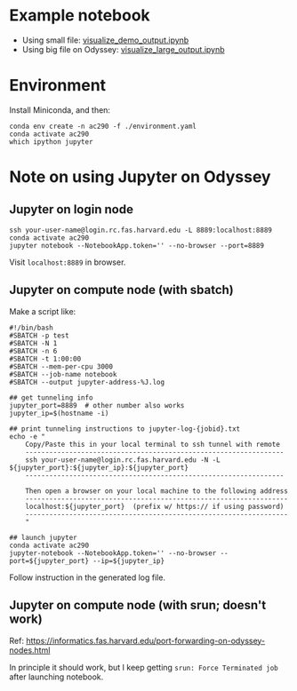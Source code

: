 # Example notebook

- Using small file: [visualize_demo_output.ipynb](./visualize_demo_output.ipynb)
- Using big file on Odyssey: [visualize_large_output.ipynb](./visualize_large_output.ipynb)

# Environment

Install Miniconda, and then:

    conda env create -n ac290 -f ./environment.yaml
    conda activate ac290
    which ipython jupyter

# Note on using Jupyter on Odyssey

## Jupyter on login node

    ssh your-user-name@login.rc.fas.harvard.edu -L 8889:localhost:8889
    conda activate ac290
    jupyter notebook --NotebookApp.token='' --no-browser --port=8889

Visit `localhost:8889` in browser.

## Jupyter on compute node (with sbatch)

Make a script like:

    #!/bin/bash
    #SBATCH -p test
    #SBATCH -N 1
    #SBATCH -n 6
    #SBATCH -t 1:00:00
    #SBATCH --mem-per-cpu 3000
    #SBATCH --job-name notebook
    #SBATCH --output jupyter-address-%J.log

    ## get tunneling info
    jupyter_port=8889  # other number also works
    jupyter_ip=$(hostname -i)

    ## print tunneling instructions to jupyter-log-{jobid}.txt
    echo -e "
        Copy/Paste this in your local terminal to ssh tunnel with remote
        -----------------------------------------------------------------
        ssh your-user-name@login.rc.fas.harvard.edu -N -L ${jupyter_port}:${jupyter_ip}:${jupyter_port}
        -----------------------------------------------------------------

        Then open a browser on your local machine to the following address
        ------------------------------------------------------------------
        localhost:${jupyter_port}  (prefix w/ https:// if using password)
        ------------------------------------------------------------------
        "

    ## launch jupyter
    conda activate ac290
    jupyter-notebook --NotebookApp.token='' --no-browser --port=${jupyter_port} --ip=${jupyter_ip}

Follow instruction in the generated log file.

## Jupyter on compute node (with srun; doesn't work)

Ref: https://informatics.fas.harvard.edu/port-forwarding-on-odyssey-nodes.html

In principle it should work, but I keep getting `srun: Force Terminated job` after launching notebook.
